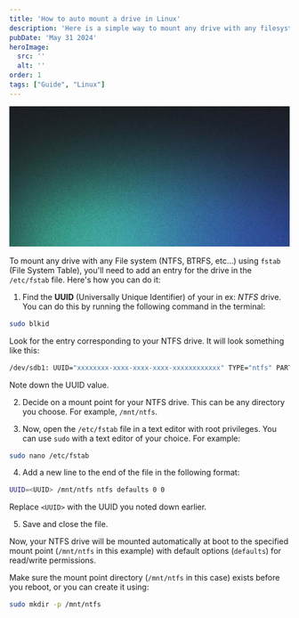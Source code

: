 ```yaml
---
title: 'How to auto mount a drive in Linux'
description: 'Here is a simple way to mount any drive with any filesystem in Linux , using `fstab`'
pubDate: 'May 31 2024'
heroImage: 
  src: ''
  alt: ''
order: 1
tags: ["Guide", "Linux"]
---
```

![](/public/blog-placeholder-2.jpg)

To mount any drive with any File system (NTFS, BTRFS, etc...) using `fstab` (File System Table), you'll need to add an entry for the drive in the `/etc/fstab` file. Here's how you can do it:

1. Find the **UUID** (Universally Unique Identifier) of your in ex: *NTFS* drive. You can do this by running the following command in the terminal:

```bash
sudo blkid
```

Look for the entry corresponding to your NTFS drive. It will look something like this:

```bash
/dev/sdb1: UUID="xxxxxxxx-xxxx-xxxx-xxxx-xxxxxxxxxxxx" TYPE="ntfs" PARTUUID="xxxxxxxx-xx"
```

Note down the UUID value.

2. Decide on a mount point for your NTFS drive. This can be any directory you choose. For example, `/mnt/ntfs`.

3. Now, open the `/etc/fstab` file in a text editor with root privileges. You can use `sudo` with a text editor of your choice. For example:

```bash
sudo nano /etc/fstab
```

4. Add a new line to the end of the file in the following format:

```bash
UUID=<UUID> /mnt/ntfs ntfs defaults 0 0
```

Replace `<UUID>` with the UUID you noted down earlier.

5. Save and close the file.

Now, your NTFS drive will be mounted automatically at boot to the specified mount point (`/mnt/ntfs` in this example) with default options (`defaults`) for read/write permissions.

Make sure the mount point directory (`/mnt/ntfs` in this case) exists before you reboot, or you can create it using:

```bash
sudo mkdir -p /mnt/ntfs
```